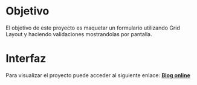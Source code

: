 # Objetivo
El objetivo de este proyecto es maquetar un formulario utilizando Grid Layout y haciendo validaciones mostrandolas por pantalla.


# Interfaz
Para visualizar el proyecto puede acceder al siguiente enlace: [**Blog online**](https://jesusch92.github.io/maquetacion--registro/.)
